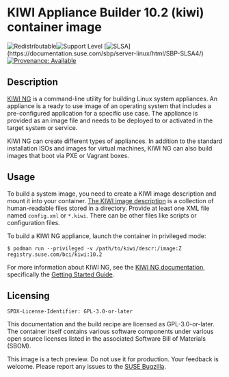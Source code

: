 # KIWI Appliance Builder 10.2 (kiwi) container image

![Redistributable](https://img.shields.io/badge/Redistributable-Yes-green)![Support Level](https://img.shields.io/badge/Support_Level-techpreview-blue)
[![SLSA](https://img.shields.io/badge/SLSA_(v0.1)-Level_4-Green)](https://documentation.suse.com/sbp/server-linux/html/SBP-SLSA4/)
[![Provenance: Available](https://img.shields.io/badge/Provenance-Available-Green)](https://documentation.suse.com/container/all/html/Container-guide/index.html#container-verify)

## Description

[KIWI NG](https://osinside.github.io/kiwi/) is a command-line utility for
building Linux system appliances. An appliance is a ready to use image of an
operating system that includes a pre-configured application for a specific
use case. The appliance is provided as an image file and needs to be deployed
to or activated in the target system or service.

KIWI NG can create different types of appliances. In addition to the standard
installation ISOs and images for virtual machines, KIWI NG can also build
images that boot via PXE or Vagrant boxes.

## Usage

To build a system image, you need to create a KIWI image description and
mount it into your container.
[The KIWI image description](https://osinside.github.io/kiwi/image_description.html)
is a collection of human-readable files stored in a directory. Provide at
least one XML file named `config.xml` or `*.kiwi`. There can be other files
like scripts or configuration files.

To build a KIWI NG appliance, launch the container in privileged mode:

```ShellSession
$ podman run --privileged -v /path/to/kiwi/descr:/image:Z registry.suse.com/bci/kiwi:10.2
```

For more information about KIWI NG, see the [KIWI NG documentation](https://osinside.github.io/kiwi/),
specifically the [Getting Started Guide](https://osinside.github.io/kiwi/quickstart.html).


## Licensing

`SPDX-License-Identifier: GPL-3.0-or-later`

This documentation and the build recipe are licensed as GPL-3.0-or-later.
The container itself contains various software components under various open source licenses listed in the associated
Software Bill of Materials (SBOM).

This image is a tech preview. Do not use it for production.
Your feedback is welcome.
Please report any issues to the [SUSE Bugzilla](https://bugzilla.suse.com/enter_bug.cgi?product=SUSE%20Linux%20Enterprise%20Base%20Container%20Images).
